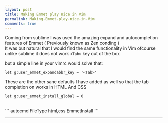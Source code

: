 ```yaml
---
layout: post
title: Making Emmet play nice in Vim
permalink: Making-Emmet-play-nice-in-Vim
comments: true
---
```


Coming from sublime I was used the amazing expand and autocompletion features of Emmet ( Previously known as Zen conding ) <br>
It was but natural that I would find the same functionality in Vim ofcourse unlike sublime it does not work `<Tab>` key out of the box<br>

but a simple line in your vimrc would solve that: <br>
```
let g:user_emmet_expandabbr_key = '<Tab>'
```

These are the other sane defaults I have added as well so that the tab completion on works in HTML And CSS <br>
```
let g:user_emmet_install_global = 0
```
<br>
```
autocmd FileType html,css EmmetInstall
```

---
